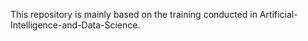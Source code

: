 This repository is mainly based on the training conducted in Artificial-Intelligence-and-Data-Science.
